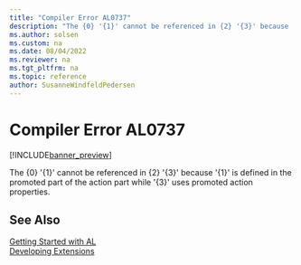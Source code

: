 ```yaml
---
title: "Compiler Error AL0737"
description: "The {0} '{1}' cannot be referenced in {2} '{3}' because '{1}' is defined in the promoted part of the action part while '{3}' uses promoted action properties."
ms.author: solsen
ms.custom: na
ms.date: 08/04/2022
ms.reviewer: na
ms.tgt_pltfrm: na
ms.topic: reference
author: SusanneWindfeldPedersen
---
```

[//]: # (START>DO_NOT_EDIT)
[//]: # (IMPORTANT:Do not edit any of the content between here and the END>DO_NOT_EDIT.)
[//]: # (Any modifications should be made in the .xml files in the ModernDev repo.)
# Compiler Error AL0737

[!INCLUDE[banner_preview](../includes/banner_preview.md)]

The {0} '{1}' cannot be referenced in {2} '{3}' because '{1}' is defined in the promoted part of the action part while '{3}' uses promoted action properties.

[//]: # (IMPORTANT: END>DO_NOT_EDIT)
## See Also  
[Getting Started with AL](../devenv-get-started.md)  
[Developing Extensions](../devenv-dev-overview.md)  